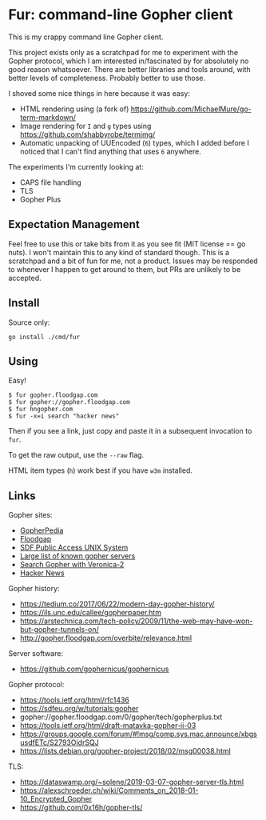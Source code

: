 Fur: command-line Gopher client
===============================

This is my crappy command line Gopher client.

This project exists only as a scratchpad for me to experiment with the Gopher
protocol, which I am interested in/fascinated by for absolutely no good reason
whatsoever. There are better libraries and tools around, with better levels of
completeness. Probably better to use those.

I shoved some nice things in here because it was easy:

- HTML rendering using (a fork of) https://github.com/MichaelMure/go-term-markdown/
- Image rendering for `I` and `g` types using https://github.com/shabbyrobe/termimg/
- Automatic unpacking of UUEncoded (`6`) types, which I added before I noticed that
  I can't find anything that uses `6` anywhere.

The experiments I'm currently looking at:

- CAPS file handling
- TLS
- Gopher Plus

## Expectation Management

Feel free to use this or take bits from it as you see fit (MIT license == go
nuts). I won't maintain this to any kind of standard though. This is a
scratchpad and a bit of fun for me, not a product. Issues may be responded to
whenever I happen to get around to them, but PRs are unlikely to be accepted.

## Install

Source only:

    go install ./cmd/fur

## Using

Easy!

    $ fur gopher.floodgap.com
    $ fur gopher://gopher.floodgap.com
    $ fur hngopher.com
    $ fur -x=i search "hacker news"

Then if you see a link, just copy and paste it in a subsequent invocation to `fur`.

To get the raw output, use the `--raw` flag.

HTML item types (`h`) work best if you have `w3m` installed.

## Links

Gopher sites:

- [GopherPedia](gopher://gopherpedia.com/)
- [Floodgap](gopher://gopher.floodgap.com/)
- [SDF Public Access UNIX System](gopher://sdf.org/)
- [Large list of known gopher servers](gopher://gopher.floodgap.com/1/world)
- [Search Gopher with Veronica-2](gopher://gopher.floodgap.com/7/v2/vs)
- [Hacker News](gopher://hngopher.com/)

Gopher history:

- https://tedium.co/2017/06/22/modern-day-gopher-history/
- https://ils.unc.edu/callee/gopherpaper.htm
- https://arstechnica.com/tech-policy/2009/11/the-web-may-have-won-but-gopher-tunnels-on/
- http://gopher.floodgap.com/overbite/relevance.html

Server software:

- https://github.com/gophernicus/gophernicus

Gopher protocol:

- https://tools.ietf.org/html/rfc1436
- https://sdfeu.org/w/tutorials:gopher
- gopher://gopher.floodgap.com/0/gopher/tech/gopherplus.txt
- https://tools.ietf.org/html/draft-matavka-gopher-ii-03
- https://groups.google.com/forum/#!msg/comp.sys.mac.announce/xbgsusdfETc/S2793OidrSQJ
- https://lists.debian.org/gopher-project/2018/02/msg00038.html

TLS:

- https://dataswamp.org/~solene/2019-03-07-gopher-server-tls.html
- https://alexschroeder.ch/wiki/Comments_on_2018-01-10_Encrypted_Gopher
- https://github.com/0x16h/gopher-tls/


